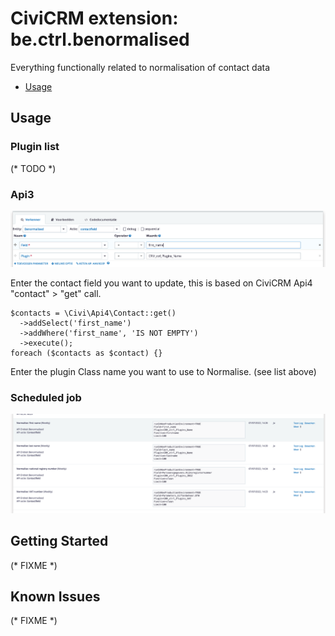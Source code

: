 # CiviCRM extension: be.ctrl.benormalised

Everything functionally related to normalisation of contact data
- [Usage](#usage)

## Usage

### Plugin list

(* TODO *)

### Api3

![Screenshot](/images/api.png)

Enter the contact field you want to update, this is based on CiviCRM Api4 "contact" > "get" call.

```
$contacts = \Civi\Api4\Contact::get()
  ->addSelect('first_name')
  ->addWhere('first_name', 'IS NOT EMPTY')
  ->execute();
foreach ($contacts as $contact) {}
```

Enter the plugin Class name you want to use to Normalise. (see list above)

### Scheduled job

![Screenshot](/images/scheduled_job.png)

## Getting Started

(* FIXME *)

## Known Issues

(* FIXME *)
